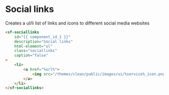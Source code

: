 # Social links

Creates a ul/li list of links and icons to different social media websites

```html
<sf-sociallinks
    id="{{ component_id_1 }}"
    description="Social links"
    html-element="ul"
    class="sociallinks"
    caption="false"
>
    <li>
		<a href="%url%">
			<img src="/themes/clean/public/images/ui/%service%_icon.png" alt="%service%">
		</a>
	</li>
</sf-sociallinks>
```